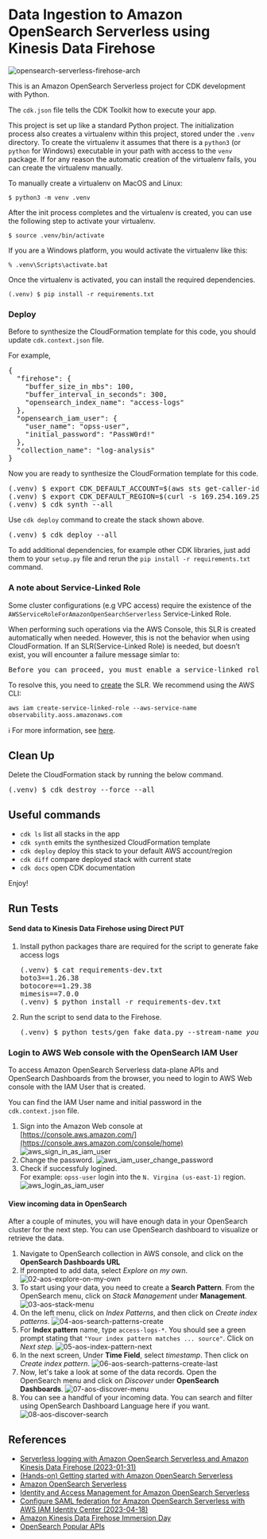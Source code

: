 
# Data Ingestion to Amazon OpenSearch Serverless using Kinesis Data Firehose

![opensearch-serverless-firehose-arch](./opensearch-serverless-firehose-arch.svg)

This is an Amazon OpenSearch Serverless project for CDK development with Python.

The `cdk.json` file tells the CDK Toolkit how to execute your app.

This project is set up like a standard Python project.  The initialization
process also creates a virtualenv within this project, stored under the `.venv`
directory.  To create the virtualenv it assumes that there is a `python3`
(or `python` for Windows) executable in your path with access to the `venv`
package. If for any reason the automatic creation of the virtualenv fails,
you can create the virtualenv manually.

To manually create a virtualenv on MacOS and Linux:

```
$ python3 -m venv .venv
```

After the init process completes and the virtualenv is created, you can use the following
step to activate your virtualenv.

```
$ source .venv/bin/activate
```

If you are a Windows platform, you would activate the virtualenv like this:

```
% .venv\Scripts\activate.bat
```

Once the virtualenv is activated, you can install the required dependencies.

```
(.venv) $ pip install -r requirements.txt
```

### Deploy

Before to synthesize the CloudFormation template for this code, you should update `cdk.context.json` file.

For example,
<pre>
{
  "firehose": {
    "buffer_size_in_mbs": 100,
    "buffer_interval_in_seconds": 300,
    "opensearch_index_name": "access-logs"
  },
  "opensearch_iam_user": {
    "user_name": "opss-user",
    "initial_password": "PassW0rd!"
  },
  "collection_name": "log-analysis"
}
</pre>

Now you are ready to synthesize the CloudFormation template for this code.

<pre>
(.venv) $ export CDK_DEFAULT_ACCOUNT=$(aws sts get-caller-identity --query Account --output text)
(.venv) $ export CDK_DEFAULT_REGION=$(curl -s 169.254.169.254/latest/dynamic/instance-identity/document | jq -r .region)
(.venv) $ cdk synth --all
</pre>

Use `cdk deploy` command to create the stack shown above.

<pre>
(.venv) $ cdk deploy --all
</pre>

To add additional dependencies, for example other CDK libraries, just add
them to your `setup.py` file and rerun the `pip install -r requirements.txt`
command.

### A note about Service-Linked Role
Some cluster configurations (e.g VPC access) require the existence of the `AWSServiceRoleForAmazonOpenSearchServerless` Service-Linked Role.

When performing such operations via the AWS Console, this SLR is created automatically when needed. However, this is not the behavior when using CloudFormation. If an SLR(Service-Linked Role) is needed, but doesn’t exist, you will encounter a failure message simlar to:

<pre>
Before you can proceed, you must enable a service-linked role to give Amazon OpenSearch Service...
</pre>

To resolve this, you need to [create](https://docs.aws.amazon.com/IAM/latest/UserGuide/using-service-linked-roles.html#create-service-linked-role) the SLR. We recommend using the AWS CLI:

```
aws iam create-service-linked-role --aws-service-name observability.aoss.amazonaws.com
```

:information_source: For more information, see [here](https://docs.aws.amazon.com/opensearch-service/latest/developerguide/slr.html).

## Clean Up

Delete the CloudFormation stack by running the below command.

<pre>
(.venv) $ cdk destroy --force --all
</pre>

## Useful commands

 * `cdk ls`          list all stacks in the app
 * `cdk synth`       emits the synthesized CloudFormation template
 * `cdk deploy`      deploy this stack to your default AWS account/region
 * `cdk diff`        compare deployed stack with current state
 * `cdk docs`        open CDK documentation

Enjoy!

## Run Tests

#### Send data to Kinesis Data Firehose using Direct PUT

1. Install python packages thare are required for the script to generate fake access logs
   <pre>
   (.venv) $ cat requirements-dev.txt
   boto3==1.26.38
   botocore==1.29.38
   mimesis==7.0.0
   (.venv) $ python install -r requirements-dev.txt
   </pre>

2. Run the script to send data to the Firehose.
   <pre>
   (.venv) $ python tests/gen_fake_data.py --stream-name <i>your-kinesis-firehose-stream-name</i> --max-count 1000
   </pre>

### Login to AWS Web console with the OpenSearch IAM User

To access Amazon OpenSearch Serverless data-plane APIs and OpenSearch Dashboards from the browser, you need to login to AWS Web console with the IAM User that is created.

You can find the IAM User name and initial password in the `cdk.context.json` file.

1. Sign into the Amazon Web console at [https://console.aws.amazon.com/](https://console.aws.amazon.com/console/home)
  ![aws_sign_in_as_iam_user](./assets/aws_sign_in_as_iam_user.png)
2. Change the password.
  ![aws_iam_user_change_password](./assets/aws_iam_user_change_password.png)
3. Check if successfuly logined.<br/>
   For example: `opss-user` login into the `N. Virgina (us-east-1)` region.
  ![aws_login_as_iam_user](./assets/aws_login_as_iam_user.png)

#### View incoming data in OpenSearch

After a couple of minutes, you will have enough data in your OpenSearch cluster for the next step. You can use OpenSearch dashboard to visualize or retrieve the data.

1. Navigate to OpenSearch collection in AWS console, and click on the **OpenSearch Dashboards URL**
2. If prompted to add data, select *Explore on my own*.
   ![02-aos-explore-on-my-own](./assets/02-aos-explore-on-my-own.png)
3. To start using your data, you need to create a **Search Pattern**. From the OpenSearch menu, click on *Stack Management* under **Management**.
   ![03-aos-stack-menu](./assets/03-aos-stack-menu.png)
4. On the left menu, click on *Index Patterns*, and then click on *Create index patterns*.
   ![04-aos-search-patterns-create](./assets/04-aos-search-patterns-create.png)
5. For **Index pattern** name, type `access-logs-*`. You should see a green prompt stating that `"Your index pattern matches ... source"`. Click on *Next step*.
   ![05-aos-index-pattern-next](./assets/05-aos-index-pattern-next.png)
6. In the next screen, Under **Time Field**, select *timestamp*. Then click on *Create index pattern*.
   ![06-aos-search-patterns-create-last](./assets/06-aos-search-patterns-create-last.png)
7. Now, let's take a look at some of the data records. Open the OpenSearch menu and click on *Discover* under **OpenSearch Dashboards**.
   ![07-aos-discover-menu](./assets/07-aos-discover-menu.png)
8. You can see a handful of your incoming data. You can search and filter using OpenSearch Dashboard Language here if you want.
   ![08-aos-discover-search](./assets/08-aos-discover-search.png)

## References

 * [Serverless logging with Amazon OpenSearch Serverless and Amazon Kinesis Data Firehose (2023-01-31)](https://aws.amazon.com/blogs/big-data/serverless-logging-with-amazon-opensearch-serverless-and-amazon-kinesis-data-firehose/)
 * [(Hands-on) Getting started with Amazon OpenSearch Serverless](https://catalog.us-east-1.prod.workshops.aws/workshops/f8d2c175-634d-4c5d-94cb-d83bbc656c6a/en-US)
 * [Amazon OpenSearch Serverless](https://docs.aws.amazon.com/opensearch-service/latest/developerguide/serverless.html)
 * [Identity and Access Management for Amazon OpenSearch Serverless](https://docs.aws.amazon.com/opensearch-service/latest/developerguide/security-iam-serverless.html)
 * [Configure SAML federation for Amazon OpenSearch Serverless with AWS IAM Identity Center (2023-04-18)](https://aws.amazon.com/blogs/big-data/configure-saml-federation-for-amazon-opensearch-serverless-with-aws-iam-identity-center/)
 * [Amazon Kinesis Data Firehose Immersion Day](https://catalog.us-east-1.prod.workshops.aws/workshops/32e6bc9a-5c03-416d-be7c-4d29f40e55c4/en-US)
 * [OpenSearch Popular APIs](https://opensearch.org/docs/latest/opensearch/popular-api/)
